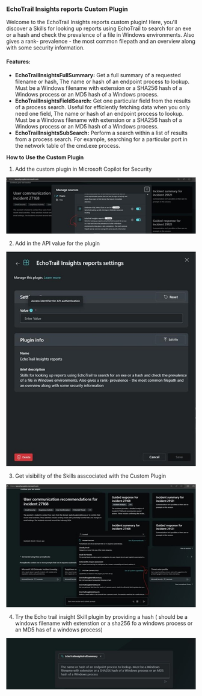 
### EchoTrail Insights reports Custom Plugin

Welcome to the EchoTrail Insights reports custom plugin! Here, you'll discover a Skills for looking up reports using EchoTrail to search for an exe or a hash and check the prevalence of a file in Windows environments. Also gives a rank- prevalence - the most common filepath and an overview along with some security information.

#### Features:

- **EchoTrailInsightsFullSummary:** 
Get a full summary of a requested filename or hash, The name or hash of an endpoint process to lookup. Must be a Windows filename with extension or a SHA256 hash of a Windows process or an MD5 hash of a Windows process.
- **EchoTrailInsightsFieldSearch:** 
Get one particular field from the results of a process search. Useful for efficiently fetching data when you only need one field, The name or hash of an endpoint process to lookup. Must be a Windows filename with extension or a SHA256 hash of a Windows process or an MD5 hash of a Windows process.
- **EchoTrailInsightsSubSearch:** 
Perform a search within a list of results from a process search. For example, searching for a particular port in the network table of the cmd.exe process.

**How to Use the Custom Plugin**

1. Add the custom plugin in Microsoft Copilot for Security 

![Echo1](https://github.com/Azure/Copilot-For-Security/blob/main/Images/Logicapp%20images/Echo1.jpg)

2. Add in the API value for the plugin

![Echo1](https://github.com/Azure/Copilot-For-Security/blob/main/Images/Logicapp%20images/Echo2.jpg)


3. Get visibility of the Skills asscociated with the Custom Plugin 

![Echo1](https://github.com/Azure/Copilot-For-Security/blob/main/Images/Logicapp%20images/Echo3.jpg)


4. Try the Echo trail insight Skill plugin by providing a hash ( should be a windows filename with extenstion or a sha256 fo a windows process or an MD5 has of a windows process)

![Echo1](https://github.com/Azure/Copilot-For-Security/blob/main/Images/Logicapp%20images/Echo4.jpg)
